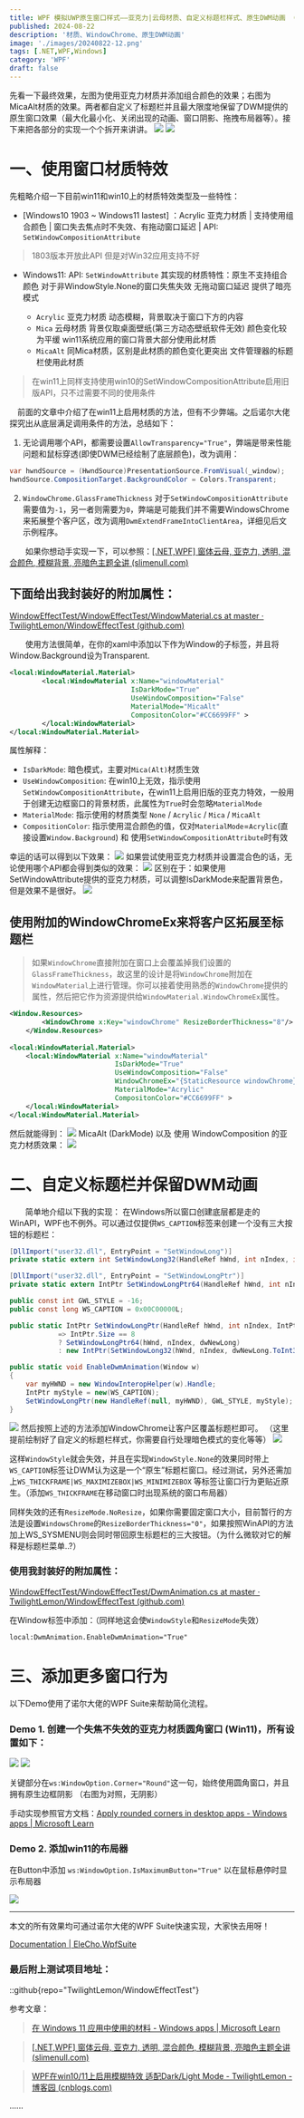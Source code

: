 ```yaml
---
title: WPF 模拟UWP原生窗口样式——亚克力|云母材质、自定义标题栏样式、原生DWM动画 （附我封装好的类）
published: 2024-08-22
description: '材质、WindowChrome、原生DWM动画'
image: './images/20240822-12.png'
tags: [.NET,WPF,Windows]
category: 'WPF'
draft: false
---
```

先看一下最终效果，左图为使用亚克力材质并添加组合颜色的效果；右图为MicaAlt材质的效果。两者都自定义了标题栏并且最大限度地保留了DWM提供的原生窗口效果（最大化最小化、关闭出现的动画、窗口阴影、拖拽布局器等）。接下来把各部分的实现一个个拆开来讲讲。
![](./images/20240822-1.png)
![](./images/20240822-2.png)

# 一、使用窗口材质特效
先粗略介绍一下目前win11和win10上的材质特效类型及一些特性：  

 - [Windows10 1903 ~ Windows11 lastest] ：Acrylic 亚克力材质 |  支持使用组合颜色 | 窗口失去焦点时不失效、有拖动窗口延迟 | API: `SetWindowCompositionAttribute`
> 1803版本开放此API 但是对Win32应用支持不好

 - Windows11:   API: `SetWindowAttribute` 其实现的材质特性：原生不支持组合颜色 对于非WindowStyle.None的窗口失焦失效 无拖动窗口延迟 提供了暗亮模式

    - `Acrylic` 亚克力材质  动态模糊，背景取决于窗口下方的内容
    - `Mica` 云母材质 背景仅取桌面壁纸(第三方动态壁纸软件无效)   颜色变化较为平缓   win11系统应用的窗口背景大部分使用此材质
    - `MicaAlt` 同Mica材质，区别是此材质的颜色变化更突出   文件管理器的标题栏使用此材质  

> 在win11上同样支持使用win10的SetWindowCompositionAttribute启用旧版API，只不过需要不同的使用条件

　前面的文章中介绍了在win11上启用材质的方法，但有不少弊端。之后诺尔大佬探究出从底层满足调用条件的方法，总结如下：

 1. 无论调用哪个API，都需要设置`AllowTransparency="True"`，弊端是带来性能问题和鼠标穿透(即使DWM已经绘制了底层颜色)，改为调用：
 ```csharp
 var hwndSource = (HwndSource)PresentationSource.FromVisual(_window);
 hwndSource.CompositionTarget.BackgroundColor = Colors.Transparent;
 ```
 2. `WindowChrome.GlassFrameThickness` 对于`SetWindowCompositionAttribute`需要值为`-1`，另一者则需要为`0`，弊端是可能我们并不需要WindowsChrome来拓展整个客户区，改为调用`DwmExtendFrameIntoClientArea`，详细见后文示例程序。

　　如果你想动手实现一下，可以参照：[[.NET,WPF] 窗体云母, 亚克力, 透明, 混合颜色, 模糊背景, 亮暗色主题全讲 (slimenull.com)](https://slimenull.com/posts/20240530104846/)

## 下面给出我封装好的附加属性：
[WindowEffectTest/WindowEffectTest/WindowMaterial.cs at master · TwilightLemon/WindowEffectTest (github.com)](https://github.com/TwilightLemon/WindowEffectTest/blob/master/WindowEffectTest/WindowMaterial.cs)

　　使用方法很简单，在你的xaml中添加以下作为Window的子标签，并且将Window.Background设为Transparent.
```xml
<local:WindowMaterial.Material>
        <local:WindowMaterial x:Name="windowMaterial" 
                              IsDarkMode="True" 
                              UseWindowComposition="False" 
                              MaterialMode="MicaAlt" 
                              CompositonColor="#CC6699FF" >
        </local:WindowMaterial>
</local:WindowMaterial.Material>
```
属性解释： 
- `IsDarkMode`: 暗色模式，主要对`Mica(Alt)`材质生效
- `UseWindowComposition`: 在win10上无效，指示使用`SetWindowCompositionAttribute`，在win11上启用旧版的亚克力特效，一般用于创建无边框窗口的背景材质，此属性为`True`时会忽略`MaterialMode`
- `MaterialMode`: 指示使用的材质类型 `None` / `Acrylic` / `Mica` / `MicaAlt`
- `CompositionColor`: 指示使用混合颜色的值，仅对`MaterialMode`=`Acrylic`(直接设置`Window.Background`) 和 使用`SetWindowCompositionAttribute`时有效

幸运的话可以得到以下效果：
![](./images/20240822-3.png)
如果尝试使用亚克力材质并设置混合色的话，无论使用哪个API都会得到类似的效果：
![](./images/20240822-4.png)
区别在于：如果使用SetWindowAttribute提供的亚克力材质，可以调整IsDarkMode来配置背景色，但是效果不是很好。
![](./images/20240822-5.png)

## 使用附加的WindowChromeEx来将客户区拓展至标题栏
> 如果`WindowChrome`直接附加在窗口上会覆盖掉我们设置的`GlassFrameThickness`，故这里的设计是将`WindowChrome`附加在`WindowMaterial`上进行管理。你可以接着使用熟悉的`WindowChrome`提供的属性，然后把它作为资源提供给`WindowMaterial.WindowChromeEx`属性。

```xml
<Window.Resources>
        <WindowChrome x:Key="windowChrome" ResizeBorderThickness="8"/>
    </Window.Resources>
    
<local:WindowMaterial.Material>
    <local:WindowMaterial x:Name="windowMaterial" 
                          IsDarkMode="True" 
                          UseWindowComposition="False"
                          WindowChromeEx="{StaticResource windowChrome}"
                          MaterialMode="Acrylic" 
                          CompositonColor="#CC6699FF" >
    </local:WindowMaterial>
</local:WindowMaterial.Material>
```
然后就能得到：
![](./images/20240822-6.png)
MicaAlt (DarkMode) 以及 使用 WindowComposition 的亚克力材质效果：
![](./images/20240822-7.png)

# 二、自定义标题栏并保留DWM动画
　　简单地介绍以下我的实现： 在Windows所以窗口创建底层都是走的WinAPI，WPF也不例外。可以通过仅提供`WS_CAPTION`标签来创建一个没有三大按钮的标题栏：
```csharp
[DllImport("user32.dll", EntryPoint = "SetWindowLong")]
private static extern int SetWindowLong32(HandleRef hWnd, int nIndex, int dwNewLong);

[DllImport("user32.dll", EntryPoint = "SetWindowLongPtr")]
private static extern IntPtr SetWindowLongPtr64(HandleRef hWnd, int nIndex, IntPtr dwNewLong);

public const int GWL_STYLE = -16;
public const long WS_CAPTION = 0x00C00000L;

public static IntPtr SetWindowLongPtr(HandleRef hWnd, int nIndex, IntPtr dwNewLong)
            => IntPtr.Size == 8
            ? SetWindowLongPtr64(hWnd, nIndex, dwNewLong)
            : new IntPtr(SetWindowLong32(hWnd, nIndex, dwNewLong.ToInt32()));

public static void EnableDwmAnimation(Window w)
{
    var myHWND = new WindowInteropHelper(w).Handle;
    IntPtr myStyle = new(WS_CAPTION);
    SetWindowLongPtr(new HandleRef(null, myHWND), GWL_STYLE, myStyle);
}
```
![](./images/20240822-8.png)
然后按照上述的方法添加WindowChrome让客户区覆盖标题栏即可。 （这里提前绘制好了自定义的标题栏样式，你需要自行处理暗色模式的变化等等）
![](./images/20240822-9.png)

这样`WindowStyle`就会失效，并且在实现`WindowStyle.None`的效果同时带上`WS_CAPTION`标签让DWM认为这是一个“原生”标题栏窗口。经过测试，另外还需加上`WS_THICKFRAME|WS_MAXIMIZEBOX|WS_MINIMIZEBOX` 等标签让窗口行为更贴近原生。（添加`WS_THICKFRAME`在移动窗口时出现系统的窗口布局器）

同样失效的还有`ResizeMode.NoResize`，如果你需要固定窗口大小，目前暂行的方法是设置`WindowsChrome`的`ResizeBorderThickness="0"`，如果按照WinAPI的方法加上WS_SYSMENU则会同时带回原生标题栏的三大按钮。（为什么微软对它的解释是标题栏菜单..?）

### 使用我封装好的附加属性：
[WindowEffectTest/WindowEffectTest/DwmAnimation.cs at master · TwilightLemon/WindowEffectTest (github.com)](https://github.com/TwilightLemon/WindowEffectTest/blob/master/WindowEffectTest/DwmAnimation.cs)

在Window标签中添加：（同样地这会使`WindowStyle`和`ResizeMode`失效）
```xml
local:DwmAnimation.EnableDwmAnimation="True"
```
# 三、添加更多窗口行为
以下Demo使用了诺尔大佬的WPF Suite来帮助简化流程。

### Demo 1. 创建一个失焦不失效的亚克力材质圆角窗口 (Win11)，所有设置如下：

![](./images/20240822-10.png)
![](./images/20240822-11.png)

关键部分在`ws:WindowOption.Corner="Round"`这一句，始终使用圆角窗口，并且拥有原生边框阴影 （右图为对照，无阴影）

手动实现参照官方文档：[Apply rounded corners in desktop apps - Windows apps | Microsoft Learn](https://learn.microsoft.com/zh-cn/windows/apps/desktop/modernize/ui/apply-rounded-corners)

### Demo 2. 添加win11的布局器

在Button中添加 `ws:WindowOption.IsMaximumButton="True"` 以在鼠标悬停时显示布局器

![](./images/20240822-12.png)

-------------------
本文的所有效果均可通过诺尔大佬的WPF Suite快速实现，大家快去用呀！

[Documentation | EleCho.WpfSuite](https://wpfsuite.elecho.dev/)


### 最后附上测试项目地址：  
::github{repo="TwilightLemon/WindowEffectTest"}

参考文章：
> [在 Windows 11 应用中使用的材料 - Windows apps | Microsoft Learn](https://learn.microsoft.com/zh-cn/windows/apps/design/signature-experiences/materials)

> [[.NET,WPF] 窗体云母, 亚克力, 透明, 混合颜色, 模糊背景, 亮暗色主题全讲 (slimenull.com)](https://slimenull.com/posts/20240530104846/)

> [WPF在win10/11上启用模糊特效 适配Dark/Light Mode - TwilightLemon - 博客园 (cnblogs.com)](https://www.cnblogs.com/TwilightLemon/p/17479921.html)

 ......